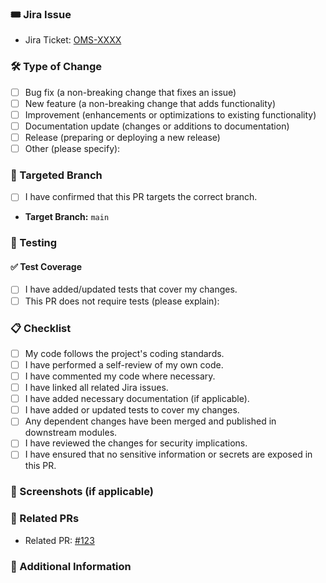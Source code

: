 
### 🎟️ Jira Issue

<!-- Replace `OMS-XXXX` with the actual Jira ticket number. -->
- Jira Ticket: [OMS-XXXX](https://onemindservices.atlassian.net/browse/OMS-XXXX)

### 🛠️ Type of Change

<!-- Select all applicable types of changes. -->
- [ ] Bug fix (a non-breaking change that fixes an issue)
- [ ] New feature (a non-breaking change that adds functionality)
- [ ] Improvement (enhancements or optimizations to existing functionality)
- [ ] Documentation update (changes or additions to documentation)
- [ ] Release (preparing or deploying a new release)
- [ ] Other (please specify):

### 🎯 Targeted Branch

<!-- Specify the target branch, e.g., `main`, `development`, `release-v1.2`. -->
- [ ] I have confirmed that this PR targets the correct branch.
- **Target Branch:** `main` <!-- Replace with the appropriate branch name -->

### 🧪 Testing

#### ✅ Test Coverage

- [ ] I have added/updated tests that cover my changes.
- [ ] This PR does not require tests (please explain):

### 📋 Checklist

<!-- Ensure all items are completed before requesting a review. -->
- [ ] My code follows the project's coding standards.
- [ ] I have performed a self-review of my own code.
- [ ] I have commented my code where necessary.
- [ ] I have linked all related Jira issues.
- [ ] I have added necessary documentation (if applicable).
- [ ] I have added or updated tests to cover my changes.
- [ ] Any dependent changes have been merged and published in downstream modules.
- [ ] I have reviewed the changes for security implications.
- [ ] I have ensured that no sensitive information or secrets are exposed in this PR.

### 📸 Screenshots (if applicable)

<!-- Include screenshots or GIFs to demonstrate visual changes or new features. -->
<!-- Example:
![Feature Screenshot](https://link-to-screenshot.com)
-->

### 🔗 Related PRs

<!-- List any related pull requests, especially those that need to be merged before this one. -->
- Related PR: [#123](https://github.com/your-repo/your-project/pull/123)

### 🧩 Additional Information

<!-- Add any other relevant information or context about the PR that might be helpful for reviewers. -->

